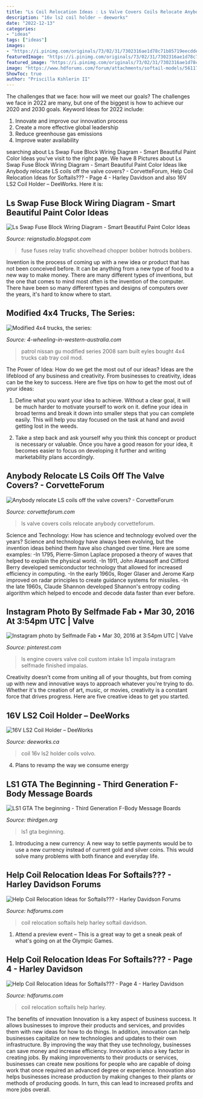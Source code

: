 ```yaml
---
title: "Ls Coil Relocation Ideas : Ls Valve Covers Coils Relocate Anybody Corvetteforum"
description: "16v ls2 coil holder – deeworks"
date: "2022-12-13"
categories:
- "ideas"
tags: ["ideas"]
images:
- "https://i.pinimg.com/originals/73/02/31/7302316ae1d78c71b85719eecdde97b2.jpg"
featuredImage: "https://i.pinimg.com/originals/73/02/31/7302316ae1d78c71b85719eecdde97b2.jpg"
featured_image: "https://i.pinimg.com/originals/73/02/31/7302316ae1d78c71b85719eecdde97b2.jpg"
image: "https://www.hdforums.com/forum/attachments/softail-models/561177d1501791993-help-coil-relocation-ideas-for-softails-dsc_0101.jpg"
ShowToc: true
author: "Priscilla Kshlerin II"
---
```



The challenges that we face: how will we meet our goals?
The challenges we face in 2022 are many, but one of the biggest is how to achieve our 2020 and 2030 goals. Keyword Ideas for 2022 include: 
1. Innovate and improve our innovation process 
2. Create a more effective global leadership 
3. Reduce greenhouse gas emissions 
4. Improve water availability 

	

		
searching about Ls Swap Fuse Block Wiring Diagram - Smart Beautiful Paint Color Ideas you've visit to the right page. We have 8 Pictures about Ls Swap Fuse Block Wiring Diagram - Smart Beautiful Paint Color Ideas like Anybody relocate LS coils off the valve covers? - CorvetteForum, Help Coil Relocation Ideas for Softails??? - Page 4 - Harley Davidson and also 16V LS2 Coil Holder – DeeWorks. Here it is:
		
    
## Ls Swap Fuse Block Wiring Diagram - Smart Beautiful Paint Color Ideas

<img loading=lazy src="https://lh6.googleusercontent.com/proxy/2igWMM-iQRDK-Vb_CezBXRVkHwrfS3mY40sgabCBwsD3HcT99Vq6kZdQySP1awQfM7l18sPbVhWyxjVkw3JplFsMnVGr0BsGB4V2h6DujDplYOWqJQ14QrTH1L3DezmW=w1200-h630-p-k-no-nu" onerror="this.onerror=null;this.src='https://tse1.mm.bing.net/th?id=OIP.si5qn-8n7p0eUPU3bLkLBAAAAA&amp;pid=15.1';" alt="Ls Swap Fuse Block Wiring Diagram - Smart Beautiful Paint Color Ideas">

_Source: reignstudio.blogspot.com_

>fuse fuses relay trafic shovelhead chopper bobber hotrods bobbers. 

	

Invention is the process of coming up with a new idea or product that has not been conceived before. It can be anything from a new type of food to a new way to make money. There are many different types of inventions, but the one that comes to mind most often is the invention of the computer. There have been so many different types and designs of computers over the years, it's hard to know where to start.

    
## Modified 4x4 Trucks, The Series:

<img loading=lazy src="https://www.4-wheeling-in-western-australia.com/images/mini-mod-e69-10.jpg" onerror="this.onerror=null;this.src='https://tse1.mm.bing.net/th?id=OIP.lQA3i-QUAbipEKAc0AXUdwHaE8&amp;pid=15.1';" alt="Modified 4x4 trucks, the series:">

_Source: 4-wheeling-in-western-australia.com_

>patrol nissan gu modified series 2008 sam built eyles bought 4x4 trucks cab tray coil mod. 

	

The Power of Idea: How do we get the most out of our ideas?
Ideas are the lifeblood of any business and creativity. From businesses to creativity, ideas can be the key to success. Here are five tips on how to get the most out of your ideas:
1. Define what you want your idea to achieve. Without a clear goal, it will be much harder to motivate yourself to work on it. define your idea in broad terms and break it down into smaller steps that you can complete easily. This will help you stay focused on the task at hand and avoid getting lost in the weeds.

2. Take a step back and ask yourself why you think this concept or product is necessary or valuable. Once you have a good reason for your idea, it becomes easier to focus on developing it further and writing marketability plans accordingly.

    
## Anybody Relocate LS Coils Off The Valve Covers? - CorvetteForum

<img loading=lazy src="https://www.corvetteforum.com/forums/attachments/c1-and-c2-corvettes/47780189d1396183962-anybody-relocate-ls-coils-off-the-valve-covers-img_7547.jpg" onerror="this.onerror=null;this.src='https://tse1.mm.bing.net/th?id=OIP.aNEbWWibyZQYPWnpxe-7GgHaE7&amp;pid=15.1';" alt="Anybody relocate LS coils off the valve covers? - CorvetteForum">

_Source: corvetteforum.com_

>ls valve covers coils relocate anybody corvetteforum. 

	

Science and Technology: How has science and technology evolved over the years?
Science and technology have always been evolving, but the invention ideas behind them have also changed over time. Here are some examples: 
-In 1795, Pierre-Simon Laplace proposed a theory of waves that helped to explain the physical world. 
-In 1911, John Atanasoff and Clifford Berry developed semiconductor technology that allowed for increased efficiency in computing. 
-In the early 1960s, Roger Glaser and Jerome Karp improved on radar principles to create guidance systems for missiles.
-In the late 1960s, Claude Shannon developed Shannon's entropy coding algorithm which helped to encode and decode data faster than ever before.

    
## Instagram Photo By Selfmade Fab • Mar 30, 2016 At 3:54pm UTC | Valve

<img loading=lazy src="https://i.pinimg.com/originals/73/02/31/7302316ae1d78c71b85719eecdde97b2.jpg" onerror="this.onerror=null;this.src='https://tse1.mm.bing.net/th?id=OIP.W5H-h6GZZjRGgq06ckG2VwHaFj&amp;pid=15.1';" alt="Instagram photo by Selfmade Fab • Mar 30, 2016 at 3:54pm UTC | Valve">

_Source: pinterest.com_

>ls engine covers valve coil custom intake ls1 impala instagram selfmade finished impalas. 

	

Creativity doesn't come from uniting all of your thoughts, but from coming up with new and innovative ways to approach whatever you're trying to do. Whether it's the creation of art, music, or movies, creativity is a constant force that drives progress. Here are five creative ideas to get you started.

    
## 16V LS2 Coil Holder – DeeWorks

<img loading=lazy src="https://www.deeworks.ca/wp-content/uploads/2016/02/IckwRSG.jpg" onerror="this.onerror=null;this.src='https://tse1.mm.bing.net/th?id=OIP.SqMS1DIn__MmbTSGH5NMPQHaDO&amp;pid=15.1';" alt="16V LS2 Coil Holder – DeeWorks">

_Source: deeworks.ca_

>coil 16v ls2 holder coils volvo. 

	

4. Plans to revamp the way we consume energy 

    
## LS1 GTA The Beginning - Third Generation F-Body Message Boards

<img loading=lazy src="https://www.thirdgen.org/forums/attachments/ltx-lsx/210879d1291750176-ls1-gta-beginning-picture.jpg" onerror="this.onerror=null;this.src='https://tse4.mm.bing.net/th?id=OIP.ON8tQHBUkeTFoiISO8JA9AHaFj&amp;pid=15.1';" alt="LS1 GTA The beginning - Third Generation F-Body Message Boards">

_Source: thirdgen.org_

>ls1 gta beginning. 

	

1. Introducing a new currency: A new way to settle payments would be to use a new currency instead of current gold and silver coins. This would solve many problems with both finance and everyday life.

    
## Help Coil Relocation Ideas For Softails??? - Harley Davidson Forums

<img loading=lazy src="https://www.hdforums.com/forum/attachments/softail-models/561177d1501791993-help-coil-relocation-ideas-for-softails-dsc_0101.jpg" onerror="this.onerror=null;this.src='https://tse1.mm.bing.net/th?id=OIP.QgXUctaIWkER02rWV3llCgExDM&amp;pid=15.1';" alt="Help Coil Relocation Ideas for Softails??? - Harley Davidson Forums">

_Source: hdforums.com_

>coil relocation softails help harley softail davidson. 

	

1. Attend a preview event – This is a great way to get a sneak peak of what's going on at the Olympic Games.

    
## Help Coil Relocation Ideas For Softails??? - Page 4 - Harley Davidson

<img loading=lazy src="https://www.hdforums.com/forum/attachments/softail-models/561187d1501791993-help-coil-relocation-ideas-for-softails-dsc07236.jpg" onerror="this.onerror=null;this.src='https://tse4.mm.bing.net/th?id=OIP.cpW8LHv8dHlLbYSrNGdSvwEgDY&amp;pid=15.1';" alt="Help Coil Relocation Ideas for Softails??? - Page 4 - Harley Davidson">

_Source: hdforums.com_

>coil relocation softails help harley. 

	

The benefits of innovation
Innovation is a key aspect of business success. It allows businesses to improve their products and services, and provides them with new ideas for how to do things. In addition, innovation can help businesses capitalize on new technologies and updates to their own infrastructure. By improving the way that they use technology, businesses can save money and increase efficiency.
Innovation is also a key factor in creating jobs. By making improvements to their products or services, businesses can create new positions for people who are capable of doing work that once required an advanced degree or experience. Innovation also helps businesses increase production by making changes to their plants or methods of producing goods. In turn, this can lead to increased profits and more jobs overall.

